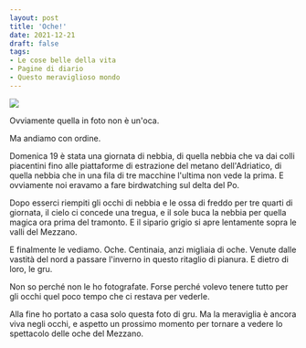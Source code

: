 ```yaml
---
layout: post
title: 'Oche!'
date: 2021-12-21
draft: false
tags: 
- Le cose belle della vita
- Pagine di diario
- Questo meraviglioso mondo
---
```


[![](https://blogger.googleusercontent.com/img/a/AVvXsEitSHk6mgYHjYFWJMX1pHQsQJSb7961686NJtif9LkR4NBuSQjaZPhSB8eXDdACDIGcaJphZ7SfqSMnis6p8oTuBqhKKbKPlBf6Rd96wpeVi4AgNrNwfq62xxcIjvytfL3gtRCSB_C8niBPH3PX0JXtvOBmHGjob5jodHKS2Y0kjxQS58o90MKVlBP7=s320)](https://blogger.googleusercontent.com/img/a/AVvXsEitSHk6mgYHjYFWJMX1pHQsQJSb7961686NJtif9LkR4NBuSQjaZPhSB8eXDdACDIGcaJphZ7SfqSMnis6p8oTuBqhKKbKPlBf6Rd96wpeVi4AgNrNwfq62xxcIjvytfL3gtRCSB_C8niBPH3PX0JXtvOBmHGjob5jodHKS2Y0kjxQS58o90MKVlBP7=s1600)

  

Ovviamente quella in foto non è un'oca.

  

Ma andiamo con ordine.

<!--more-->

Domenica 19 è stata una giornata di nebbia, di quella nebbia che va dai colli piacentini fino alle piattaforme di estrazione del metano dell'Adriatico, di quella nebbia che in una fila di tre macchine l'ultima non vede la prima. E ovviamente noi eravamo a fare birdwatching sul delta del Po.

  

Dopo esserci riempiti gli occhi di nebbia e le ossa di freddo per tre quarti di giornata, il cielo ci concede una tregua, e il sole buca la nebbia per quella magica ora prima del tramonto. E il sipario grigio si apre lentamente sopra le valli del Mezzano.

  

E finalmente le vediamo. Oche. Centinaia, anzi migliaia di oche. Venute dalle vastità del nord a passare l'inverno in questo ritaglio di pianura. E dietro di loro, le gru.

  

Non so perché non le ho fotografate. Forse perché volevo tenere tutto per gli occhi quel poco tempo che ci restava per vederle.

  

Alla fine ho portato a casa solo questa foto di gru. Ma la meraviglia è ancora viva negli occhi, e aspetto un prossimo momento per tornare a vedere lo spettacolo delle oche del Mezzano.